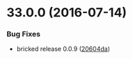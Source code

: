<a name="33.0.0"></a>
# 33.0.0 (2016-07-14)


### Bug Fixes

* bricked release 0.0.9 ([20604da](https://bitbucket.org/atlassian/atlaskit/commits/20604da))



